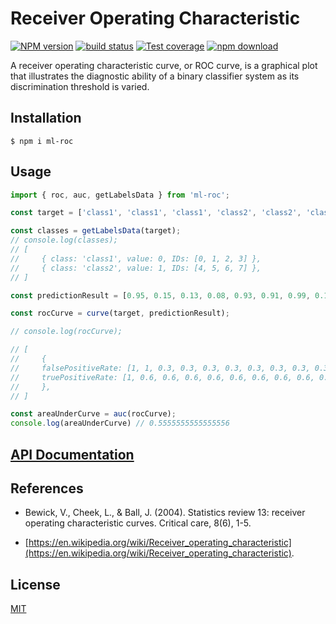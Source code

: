 # Receiver Operating Characteristic

[![NPM version][npm-image]][npm-url]
[![build status][ci-image]][ci-url]
[![Test coverage][codecov-image]][codecov-url]
[![npm download][download-image]][download-url]

A receiver operating characteristic curve, or ROC curve, is a graphical plot that illustrates the diagnostic ability of a binary classifier system as its discrimination threshold is varied.

## Installation

`$ npm i ml-roc`

## Usage

```js
import { roc, auc, getLabelsData } from 'ml-roc';

const target = ['class1', 'class1', 'class1', 'class2', 'class2', 'class2'];

const classes = getLabelsData(target);
// console.log(classes);
// [
//     { class: 'class1', value: 0, IDs: [0, 1, 2, 3] },
//     { class: 'class2', value: 1, IDs: [4, 5, 6, 7] },
// ]

const predictionResult = [0.95, 0.15, 0.13, 0.08, 0.93, 0.91, 0.99, 0.12];

const rocCurve = curve(target, predictionResult);

// console.log(rocCurve);

// [
//     {
//     falsePositiveRate: [1, 1, 0.3, 0.3, 0.3, 0.3, 0.3, 0.3, 0.3, 0.3, 0],
//     truePositiveRate: [1, 0.6, 0.6, 0.6, 0.6, 0.6, 0.6, 0.6, 0.6, 0.6, 0],
//     },
// ]

const areaUnderCurve = auc(rocCurve);
console.log(areaUnderCurve) // 0.5555555555555556

```

## [API Documentation](https://josoriom.github.io/ml-roc/)

## References
* Bewick, V., Cheek, L., & Ball, J. (2004). Statistics review 13: receiver operating characteristic curves. Critical care, 8(6), 1-5.

* [https://en.wikipedia.org/wiki/Receiver_operating_characteristic](https://en.wikipedia.org/wiki/Receiver_operating_characteristic).

## License

[MIT](./LICENSE)

[npm-image]: https://img.shields.io/npm/v/ml-roc.svg
[npm-url]: https://www.npmjs.com/package/ml-roc
[ci-image]: https://github.com/josoriom/ml-roc/workflows/Node.js%20CI/badge.svg?branch=master
[ci-url]: https://github.com/josoriom/ml-roc/actions?query=workflow%3A%22Node.js+CI%22
[codecov-image]: https://img.shields.io/codecov/c/github/josoriom/ml-roc.svg
[codecov-url]: https://codecov.io/gh/josoriom/ml-roc
[download-image]: https://img.shields.io/npm/dm/ml-roc.svg
[download-url]: https://www.npmjs.com/package/ml-roc

